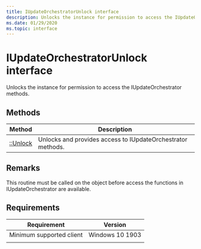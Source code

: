 ```yaml
---
title: IUpdateOrchestratorUnlock interface
description: Unlocks the instance for permission to access the IUpdateOrchestrator methods.
ms.date: 01/29/2020
ms.topic: interface
---
```


# IUpdateOrchestratorUnlock  interface

Unlocks the instance for permission to access the IUpdateOrchestrator methods.

## Methods

|Method | Description |
|---|---|
|[::Unlock](iupdateorchestratorunlock-unlock.md) | Unlocks and provides access to IUpdateOrchestrator methods.  |

## Remarks
This routine must be called on the object before access the functions in IUpdateOrchestrator are available.

## Requirements

| Requirement | Version |
|---|---|
| Minimum supported client | Windows 10 1903 |
|   |   |